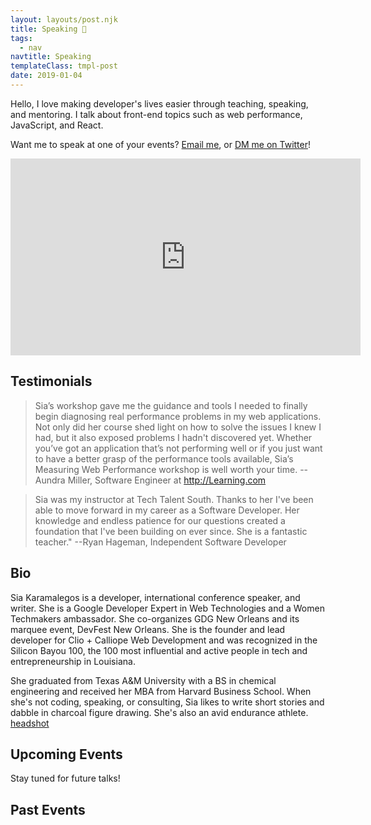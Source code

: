 ```yaml
---
layout: layouts/post.njk
title: Speaking 🎤
tags:
  - nav
navtitle: Speaking
templateClass: tmpl-post
date: 2019-01-04
---
```


Hello, I love making developer's lives easier through teaching, speaking, and mentoring. I talk about front-end topics such as web performance, JavaScript, and React.

Want me to speak at one of your events? <a href="mailto:sia@clioandcalliope.com?subject=Speaking inquiry from sia.codes">Email me</a>, or [DM me on Twitter](https://twitter.com/thegreengreek)!

<iframe width="560" height="315" src="https://www.youtube.com/embed/SA_Hp8l7lr4" frameborder="0" allow="accelerometer; autoplay; encrypted-media; gyroscope; picture-in-picture" allowfullscreen></iframe>

## Testimonials

> Sia’s workshop gave me the guidance and tools I needed to finally begin diagnosing real performance problems in my web applications. Not only did her course shed light on how to solve the issues I knew I had, but it also exposed problems I hadn't discovered yet. Whether you’ve got an application that’s not performing well or if you just want to have a better grasp of the performance tools available, Sia’s Measuring Web Performance workshop is well worth your time.
> --Aundra Miller, Software Engineer at http://Learning.com


> Sia was my instructor at Tech Talent South. Thanks to her I've been able to move forward in my career as a Software Developer. Her knowledge and endless patience for our questions created a foundation that I've been building on ever since. She is a fantastic teacher."
> --Ryan Hageman, Independent Software Developer

## Bio

Sia Karamalegos is a developer, international conference speaker, and writer. She is a Google Developer Expert in Web Technologies and a Women Techmakers ambassador. She co-organizes GDG New Orleans and its marquee event, DevFest New Orleans. She is the founder and lead developer for Clio + Calliope Web Development and was recognized in the Silicon Bayou 100, the 100 most influential and active people in tech and entrepreneurship in Louisiana.

She graduated from Texas A&M University with a BS in chemical engineering and received her MBA from Harvard Business School. When she's not coding, speaking, or consulting, Sia likes to write short stories and dabble in charcoal figure drawing. She's also an avid endurance athlete. [headshot](https://drive.google.com/file/d/0BwRL6D34a40YZUxtUjExak9XRXc/view)

## Upcoming Events

<div id="upcomingEvents" class="card-list">
  Stay tuned for future talks!
</div>

## Past Events

<div id="pastEvents" class="card-list"></div>

<script src="/javascript/speaking.mjs" type="module"></script>
